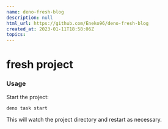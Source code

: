```yaml
---
name: deno-fresh-blog
description: null
html_url: https://github.com/Eneko96/deno-fresh-blog
created_at: 2023-01-11T18:58:06Z
topics: 
---
```

# fresh project

### Usage

Start the project:

```
deno task start
```

This will watch the project directory and restart as necessary.
